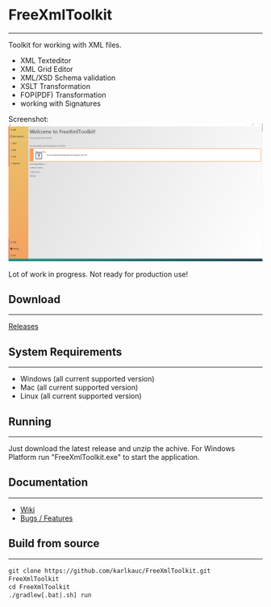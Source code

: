 # FreeXmlToolkit

---


Toolkit for working with XML files.

* XML Texteditor
* XML Grid Editor
* XML/XSD Schema validation
* XSLT Transformation
* FOP(PDF) Transformation
* working with Signatures

Screenshot:
![app.png](documentation%2Fapp.png)

Lot of work in progress.
Not ready for production use!

## Download

---

[Releases](https://github.com/karlkauc/FreeXmlToolkit/releases)

## System Requirements

---

* Windows (all current supported version)
* Mac (all current supported version)
* Linux (all current supported version)

## Running

--- 

Just download the latest release and unzip the achive.
For Windows Platform run "FreeXmlToolkit.exe" to start the application.

## Documentation

---

* [Wiki](https://github.com/karlkauc/FreeXmlToolkit/wiki)
* [Bugs / Features](https://github.com/karlkauc/FreeXmlToolkit/issues)

## Build from source

---

```
git clone https://github.com/karlkauc/FreeXmlToolkit.git FreeXmlToolkit  
cd FreeXmlToolkit  
./gradlew[.bat|.sh] run  
```


